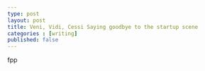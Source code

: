 ```yaml
---
type: post
layout: post
title: Veni, Vidi, Cessi Saying goodbye to the startup scene
categories : [writing]
published: false
---
```


fpp